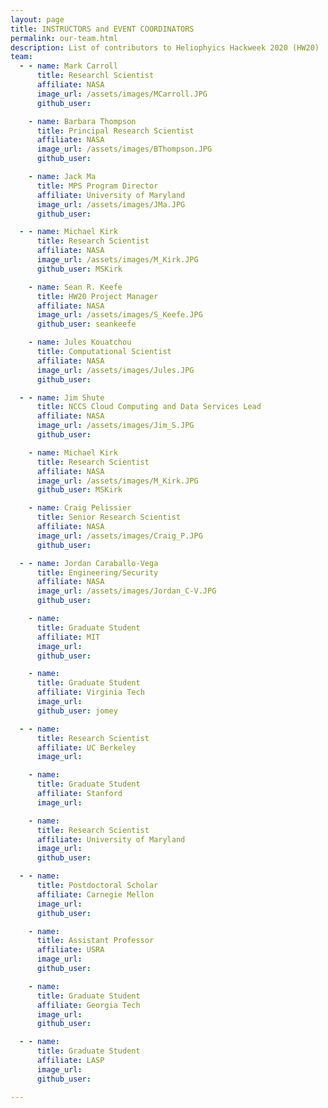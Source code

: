 ```yaml
---
layout: page
title: INSTRUCTORS and EVENT COORDINATORS
permalink: our-team.html
description: List of contributors to Heliophyics Hackweek 2020 (HW20)
team:
  - - name: Mark Carroll
      title: Researchl Scientist
      affiliate: NASA
      image_url: /assets/images/MCarroll.JPG
      github_user: 

    - name: Barbara Thompson
      title: Principal Research Scientist
      affiliate: NASA
      image_url: /assets/images/BThompson.JPG
      github_user: 

    - name: Jack Ma
      title: MPS Program Director
      affiliate: University of Maryland
      image_url: /assets/images/JMa.JPG
      github_user: 

  - - name: Michael Kirk
      title: Research Scientist
      affiliate: NASA
      image_url: /assets/images/M_Kirk.JPG
      github_user: MSKirk

    - name: Sean R. Keefe
      title: HW20 Project Manager
      affiliate: NASA
      image_url: /assets/images/S_Keefe.JPG
      github_user: seankeefe

    - name: Jules Kouatchou
      title: Computational Scientist
      affiliate: NASA
      image_url: /assets/images/Jules.JPG
      github_user: 

  - - name: Jim Shute 
      title: NCCS Cloud Computing and Data Services Lead 
      affiliate: NASA
      image_url: /assets/images/Jim_S.JPG
      github_user: 

    - name: Michael Kirk
      title: Research Scientist
      affiliate: NASA
      image_url: /assets/images/M_Kirk.JPG
      github_user: MSKirk

    - name: Craig Pelissier
      title: Senior Research Scientist
      affiliate: NASA
      image_url: /assets/images/Craig_P.JPG 
      github_user: 

  - - name: Jordan Caraballo-Vega
      title: Engineering/Security
      affiliate: NASA
      image_url: /assets/images/Jordan_C-V.JPG
      github_user: 

    - name: 
      title: Graduate Student 
      affiliate: MIT
      image_url: 
      github_user: 

    - name: 
      title: Graduate Student 
      affiliate: Virginia Tech
      image_url: 
      github_user: jomey

  - - name: 
      title: Research Scientist 
      affiliate: UC Berkeley  
      image_url: 

    - name: 
      title: Graduate Student 
      affiliate: Stanford 
      image_url: 

    - name:  
      title: Research Scientist 
      affiliate: University of Maryland 
      image_url: 
      github_user: 

  - - name: 
      title: Postdoctoral Scholar
      affiliate: Carnegie Mellon
      image_url:
      github_user: 

    - name: 
      title: Assistant Professor
      affiliate: USRA 
      image_url: 
      github_user:

    - name: 
      title: Graduate Student
      affiliate: Georgia Tech
      image_url: 
      github_user: 

  - - name: 
      title: Graduate Student
      affiliate: LASP
      image_url: 
      github_user: 

---
```

